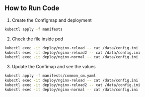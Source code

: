 ## How to Run Code

1. Create the Configmap and deployment

```bash
kubectl apply -f manifests
```

2. Check the file inside pod
```bash
kubectl exec -it deploy/nginx-reload -- cat /data/config.ini
kubectl exec -it deploy/nginx-reload2 -- cat /data/config.ini
kubectl exec -it deploy/nginx-normal -- cat /data/config.ini
```
3. Update the Confimap and see the values
```bash
kubectl apply -f manifests/common_cm.yaml
kubectl exec -it deploy/nginx-reload -- cat /data/config.ini
kubectl exec -it deploy/nginx-reload2 -- cat /data/config.ini
kubectl exec -it deploy/nginx-normal -- cat /data/config.ini
```